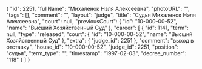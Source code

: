 {
    "id": 2251,
    "fullName": "Михаленок Нэля Алексеевна",
    "photoURL": "",
    "tags": [],
    "comment": "",
    "layout": "judge",
    "title": "Судья Михаленок Нэля Алексеевна",
    "court": null,
    "previousCourt": {
        "id": "10-000-00-52",
        "name": "Высший Хозяйственный Суд"
    },
    "career": [
        {
            "id": 1141,
            "term": null,
            "type": "released",
            "court": {
                "id": "10-000-00-52",
                "name": "Высший Хозяйственный Суд"
            },
            "extra": {
                "judge_id": 2251
            },
            "comment": "выход в отставку",
            "house_id": "10-000-00-52",
            "judge_id": 2251,
            "position": "судья",
            "term_type": "",
            "timestamp": "1997-02-03",
            "decree_number": "118"
        }
    ]
}